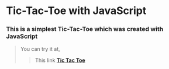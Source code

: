 # Tic-Tac-Toe with JavaScript

### This is a simplest **Tic-Tac-Toe** which was created with JavaScript

>You can try it at,
>
>>This link [**Tic Tac Toe**](https://navindu-sachintha.github.io/tic-tac-toe-JS/)